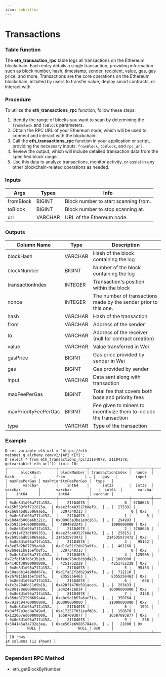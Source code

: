 ```yaml
---
icon: subtitles
---
```


# Transactions

### Table function

The **eth\_transaction\_rpc** table logs all transactions on the Ethereum blockchain. Each entry details a single transaction, providing information such as block number, hash, timestamp, sender, recipient, value, gas, gas price, and more. Transactions are the core operations on the Ethereum blockchain, initiated by users to transfer value, deploy smart contracts, or interact with.

### **Procedure**

To utilize the **eth\_transactions\_rpc** function, follow these steps:

1. Identify the range of blocks you want to scan by determining the `fromBlock` and `toBlock` parameters.
2. Obtain the RPC URL of your Ethereum node, which will be used to connect and interact with the blockchain.
3. Call the **eth\_transactions\_rpc** function in your application or script, providing the necessary inputs: `fromBlock`, `toBlock`, and `rpc_url`.
4. Review the output, which will include detailed transaction data from the specified block range.
5. Use this data to analyze transactions, monitor activity, or assist in any other blockchain-related operations as needed.

### **Inputs**

| Args      | Types   | Info                                 |
| --------- | ------- | ------------------------------------ |
| fromBlock | BIGINT  | Block number to start scanning from. |
| toBlock   | BIGINT  | Block number to stop scanning at.    |
| url       | VARCHAR | URL of the Ethereum node.            |

### **Outputs**

| Column Name          | Type    | Description                                                        |
| -------------------- | ------- | ------------------------------------------------------------------ |
| blockHash            | VARCHAR | Hash of the block containing the log                               |
| blockNumber          | BIGINT  | Number of the block containing the log                             |
| transactionIndex     | INTEGER | Transaction's position within the block                            |
| nonce                | INTEGER | The number of transactions made by the sender prior to this one.   |
| hash                 | VARCHAR | Hash of the transaction                                            |
| from                 | VARCHAR | Address of the sender                                              |
| to                   | VARCHAR | Address of the receiver (null for contract creation)               |
| value                | VARCHAR | Value transferred in Wei                                           |
| gasPrice             | BIGINT  | Gas price provided by sender in Wei                                |
| gas                  | BIGINT  | Gas provided by sender                                             |
| input                | VARCHAR | Data sent along with transaction                                   |
| maxFeePerGas         | BIGINT  | Total fee that covers both base and priority fees                  |
| maxPriorityFeePerGas | BIGINT  | Fee given to miners to incentivize them to include the transaction |
| type                 | VARCHAR | Type of the transaction                                            |

### **Example**

```
D set variable eth_url = 'https://eth-mainnet.g.alchemy.com/v2/{API_KEY}';
D select * from eth_transactions_rpc(21104078, 21104178, getvariable('eth_url')) limit 10;
┌──────────────────────┬─────────────┬──────────────────┬─────────┬──────────────────────┬──────────────────────┬───┬─────────┬──────────────────────┬──────────────┬──────────────────────┬─────────┐
│      blockHash       │ blockNumber │ transactionIndex │  nonce  │         hash         │         from         │ … │   gas   │        input         │ maxFeePerGas │ maxPriorityFeePerGas │  type   │
│       varchar        │    int64    │      int32       │  int32  │       varchar        │       varchar        │   │  int64  │       varchar        │    int64     │        int64         │ varchar │
├──────────────────────┼─────────────┼──────────────────┼─────────┼──────────────────────┼──────────────────────┼───┼─────────┼──────────────────────┼──────────────┼──────────────────────┼─────────┤
│ 0x8e8d1d95a717a152…  │    21104078 │                0 │ 3768645 │ 0x15b539fdf722615a…  │ 0xae2fc483527b8ef9…  │ … │  275391 │ 0x2b69abd055069a6b…  │   3297340313 │                    0 │ 0x2     │
│ 0x8e8d1d95a717a152…  │    21104078 │                1 │       5 │ 0x1bd4d5006a6b321c…  │ 0x08903a3be1e0c263…  │ … │  294993 │ 0x3593564c00000000…  │   4894983245 │           1000000000 │ 0x2     │
│ 0x8e8d1d95a717a152…  │    21104078 │                2 │ 3768646 │ 0xe391af23df899353…  │ 0xae2fc483527b8ef9…  │ … │  258151 │ 0x2b95abd055069a6b…  │ 214535973472 │         214535973472 │ 0x2     │
│ 0x8e8d1d95a717a152…  │    21104078 │                3 │   95152 │ 0x5e87d2b87799ada0…  │ 0xd1fa51f2db23a9fa…  │ … │  401168 │ 0x2b8e11b815efb8f5…  │   3297340313 │                    0 │ 0x2     │
│ 0x8e8d1d95a717a152…  │    21104078 │                4 │  125905 │ 0x72fcf6b7d6c3b2eb…  │ 0xfe0c760cbcb9da23…  │ … │ 1000000 │ 0x414bf38900000000…  │   4251752228 │           4251752228 │ 0x2     │
│ 0x8e8d1d95a717a152…  │    21104078 │                5 │   95153 │ 0x50acdb14a98d467e…  │ 0xd1fa51f2db23a9fa…  │ … │  712110 │ 0x2b7811b815efb8f5…  │   8355256463 │           8355256463 │ 0x2     │
│ 0x8e8d1d95a717a152…  │    21104078 │                6 │     666 │ 0xfc2a7846d11d9b18…  │ 0x428f1470b591aceb…  │ … │  293433 │ 0x209178e800000000…  │  20424716834 │          16000000000 │ 0x2     │
│ 0x8e8d1d95a717a152…  │    21104078 │                7 │    2138 │ 0x85da072290689a44…  │ 0xa8c9d1b57a6ac71a…  │ … │  350764 │ 0x791ac94700000000…  │ 100000000000 │          11000000000 │ 0x2     │
│ 0x8e8d1d95a717a152…  │    21104078 │                8 │    1991 │ 0x84ff7a3ec8a749ad…  │ 0xa172577031eafd8b…  │ … │  158678 │ 0x122067ed00000000…  │  16587093877 │          16587093877 │ 0x2     │
│ 0x8e8d1d95a717a152…  │    21104078 │                9 │     238 │ 0x584145a3a732e3aa…  │ 0xbe567e69885784a0…  │ … │   21000 │ 0x                   │         NULL │                 NULL │ 0x0     │
├──────────────────────┴─────────────┴──────────────────┴─────────┴──────────────────────┴──────────────────────┴───┴─────────┴──────────────────────┴──────────────┴──────────────────────┴─────────┤
│ 10 rows                                                                                                                                                                      14 columns (11 shown) │
└────────────────────────────────────────────────────────────────────────────────────────────────────────────────────────────────────────────────────────────────────────────────────────────────────┘
```

### Dependent RPC Method

* eth\_getBlockByNumber
